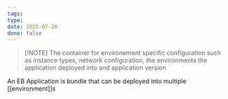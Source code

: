 ```yaml
---
tags: 
type: 
date: 2025-07-20
done: false
---
```

> [!NOTE] The container for environement specific configuration such as instance types, network configuration, the environments the application deployed into and application version

An EB Application is bundle that can be deployed into multiple [[environment]]s



